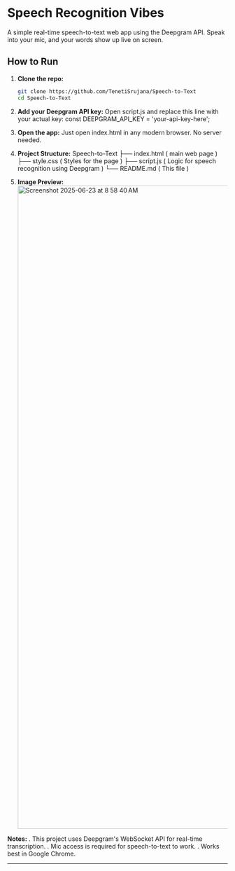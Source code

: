 # Speech Recognition Vibes

A simple real-time speech-to-text web app using the Deepgram API. Speak into your mic, and your words show up live on screen.

##  How to Run

1. **Clone the repo:**
   ```bash
   git clone https://github.com/TenetiSrujana/Speech-to-Text
   cd Speech-to-Text
   
2. **Add your Deepgram API key:**
Open script.js and replace this line with your actual key: const DEEPGRAM_API_KEY = 'your-api-key-here';

3. **Open the app:**
Just open index.html in any modern browser. No server needed.

4. **Project Structure:**
Speech-to-Text
├── index.html      ( main web page )
├── style.css       ( Styles for the page )
├── script.js       ( Logic for speech recognition using Deepgram )
└── README.md       ( This file )

5. **Image Preview:** <img width="1470" alt="Screenshot 2025-06-23 at 8 58 40 AM" src="https://github.com/user-attachments/assets/7e7d2b8c-16a8-452c-9cf3-a5782b61caf8" />

**Notes:** 
. This project uses Deepgram's WebSocket API for real-time transcription.
. Mic access is required for speech-to-text to work.
. Works best in Google Chrome.

---

